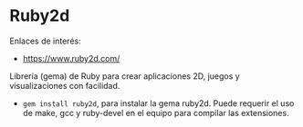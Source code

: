 
# Ruby2d

Enlaces de interés:
* https://www.ruby2d.com/

Librería (gema) de Ruby para crear aplicaciones 2D, juegos y visualizaciones con facilidad.

* `gem install ruby2d`, para instalar la gema ruby2d. Puede requerir el uso de make, gcc y ruby-devel en el equipo para compilar las extensiones.
